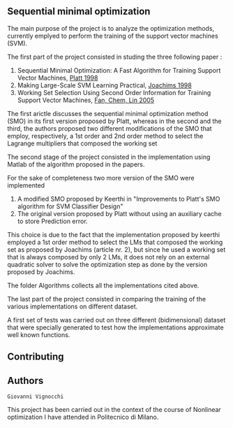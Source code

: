 ## Sequential minimal optimization

The main purpose of the project is to analyze the optimization methods, currently emplyed to perform 
the training of the support vector machines (SVM).

The first part of the project consisted in studing the three following paper :

1. Sequential Minimal Optimization: A Fast Algorithm for Training Support Vector Machines,   [Platt 1998](http://www.microsoft.com/en-us/research/publication/sequential-minimal-optimization-a-fast-algorithm-for-training-support-vector-machines/)
2. Making Large-Scale SVM Learning Practical,   [Joachims 1998](http://www.cs.cornell.edu/people/tj/publications/joachims_99a.pdf)
3. Working Set Selection Using Second Order Information for Training Support Vector Machines,   [Fan, Chem, Lin 2005](www.jmlr.org/papers/volume6/fan05a/fan05a.pdf)

The first arictle discusses the sequential minimal optimization method (SMO) in its first version proposed by Platt, whereas in the second 
and the third, the authors proposed two different modifications of the SMO that employ, respectively, a 1st order and 2nd order method 
to select the Lagrange multipliers that composed the working set

The second stage of the project consisted in the implementation using Matlab of the algorithm proposed in the papers.

For the sake of completeness two more version of the SMO were implemented
1. A modified SMO proposed by Keerthi in "Improvements to Platt's SMO algorithm for SVM Classifier Design" 
2. The original version proposed by Platt without using an auxiliary cache to store Prediction error.

This choice is due to the fact that the implementation proposed by keerthi employed a 1st order method to select the LMs that composed the
working set as proposed by Joachims (article nr. 2), but since he used a working set that is always composed by only 2 LMs, it does not 
rely on an external quadratic solver to solve the optimization step as done by the version proposed by Joachims.

The folder Algorithms collects all the implementations cited above.

The last part of the project consisted in comparing the training of the various implementations on different dataset.

A first set of tests was carried out on three different (bidimensional) dataset that were specially generated to test how the
implementations approximate well known functions.





## Contributing


## Authors

    Giovanni Vignocchi

This project has been carried out in the context of the course of Nonlinear optimization I have attended in Politecnico di Milano.
